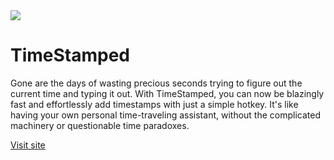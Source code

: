 <img src="https://www.liamsegura.com/assets/images/timestamped.png">

# TimeStamped

Gone are the days of wasting precious seconds trying to figure out the current time and typing it out. With TimeStamped, you can now be blazingly fast and effortlessly add timestamps with just a simple hotkey. It's like having your own personal time-traveling assistant, without the complicated machinery or questionable time paradoxes.

[Visit site](https://timestamped.vercel.app/laptop.gif)
